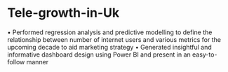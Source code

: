 # Tele-growth-in-Uk

•	Performed regression analysis and predictive modelling to define the relationship between number of internet users and various metrics for the upcoming decade to aid marketing strategy
•	Generated insightful and informative dashboard design using Power BI and present in an easy-to-follow manner 
